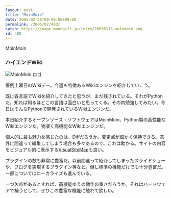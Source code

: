 ```yaml
---
layout: post
title: "MoinMoin"
date: 2005-02-26T09:00:00+09:00
permalink: /2005/02/403/
catch: https://image.moongift.jp/intro/20050115-moinmoin.png
id: 488
---
```

MoinMoin  
<!--more-->

### ハイエンドWiki
  

![MoinMoin ロゴ](https://image.moongift.jp/intro/20050115-moinmoin.png "MoinMoin ロゴ")

  

恒例土曜日のWikiデー。今週も特徴あるWikiエンジンを紹介していこう。

  

既に各言語でWikiを紹介してきたと思うが、まだ残されている。それがPythonだ。知れば知るほどこの言語は面白いと思ってくる。その内勉強してみたい。今日はそんなPythonで開発されているWikiエンジンだ。

  

本日紹介するオープンソース・ソフトウェアはMoinMoin、Python製の高性能なWikiエンジンだ。物凄く高機能なWikiエンジンだ。

  

個人的に最も魅力を感じたのは、Diffだろうか。変更点が細かく保持できる。意外に間違って編集してしまう場合も多々あるので、これは助かる。サイトの内容をビジュアル的に表示する[VisualSiteMap](http://moinmoin.wikiwikiweb.de/VisualSiteMap)も良い。

  

プラグインの数も非常に豊富だ。以前間違って紹介してしまったスライドショーや、ブログを実現するプラグイン等など。但し標準の機能だけでも十分豊富だ。一部についてはローカライズも進んでいる。

  

一つ欠点があるとすれば、高機能ゆえの動作の重さだろうか。それはハードウェアで補うとして、ぜひこの豊富な機能に触れて欲しい。

